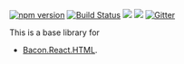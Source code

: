 [![npm version](https://badge.fury.io/js/bacon.react.base.svg)](http://badge.fury.io/js/bacon.react.base) [![Build Status](https://travis-ci.org/calmm-js/bacon.react.base.svg?branch=master)](https://travis-ci.org/calmm-js/bacon.react.base) [![](https://david-dm.org/calmm-js/bacon.react.base.svg)](https://david-dm.org/calmm-js/bacon.react.base) [![](https://david-dm.org/calmm-js/bacon.react.base/dev-status.svg)](https://david-dm.org/calmm-js/bacon.react.base#info=devDependencies) [![Gitter](https://img.shields.io/gitter/room/calmm-js/chat.js.svg?style=flat-square)](https://gitter.im/calmm-js)

This is a base library for
* [Bacon.React.HTML](https://github.com/calmm-js/bacon.react.html).
